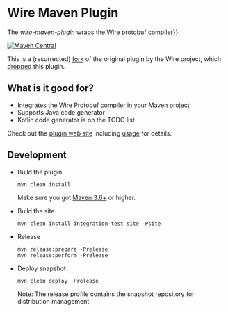Wire Maven Plugin
==================================

The *wire-maven-plugin* wraps the [Wire](https://square.github.io/wire/) protobuf compiler}}.

[![Maven Central](https://img.shields.io/maven-central/v/de.m3y.maven/wire-maven-plugin.svg)](http://search.maven.org/#search%7Cga%7C1%7Cde.m3y.maven.wire-maven-plugin)

This is a (resurrected) [fork](https://github.com/square/wire/tree/3.0.2/wire-maven-plugin) of the original plugin by the Wire project,
which [dropped](https://github.com/square/wire/pull/1326) this plugin.

What is it good for?
--------------------

* Integrates the [Wire](https://square.github.io/wire/) Protobuf compiler in your Maven project
* Supports Java code generator
* Kotlin code generator is on the TODO list

Check out the [plugin web site][site] including [usage][site_usage] for details.

[site]: http://marcelmay.github.io/wire-maven-plugin/
[site_usage]: https://marcelmay.github.io/wire-maven-plugin/usage.html
[repo-snapshot]: https://oss.sonatype.org/content/repositories/snapshots/de/m3y/maven/wire-maven-plugin/

Development
-----------

* Build the plugin

  ```mvn clean install```

  Make sure you got [Maven 3.6+][maven_download] or higher.

* Build the site

  ```mvn clean install integration-test site -Psite```

* Release

    ```
    mvn release:prepare -Prelease
    mvn release:perform -Prelease
    ```

* Deploy snapshot

  ```mvn clean deploy -Prelease```

  Note: The release profile contains the snapshot repository for distribution management

[maven_download]: http://maven.apache.org

